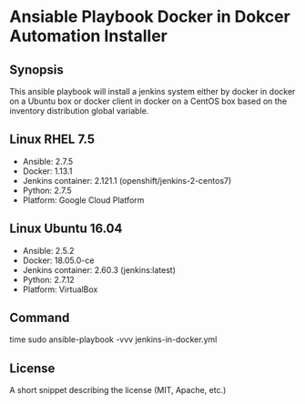 # Ansiable Playbook Docker in Dokcer Automation Installer

## Synopsis
This ansible playbook will install a jenkins system either by docker in docker on a Ubuntu box or docker client in docker on a CentOS box based on the inventory distribution global variable. 

## Linux RHEL 7.5
* Ansible: 2.7.5
* Docker: 1.13.1
* Jenkins container: 2.121.1 (openshift/jenkins-2-centos7)
* Python: 2.7.5
* Platform: Google Cloud Platform

## Linux Ubuntu 16.04
* Ansible: 2.5.2
* Docker: 18.05.0-ce
* Jenkins container: 2.60.3 (jenkins:latest)
* Python: 2.7.12
* Platform: VirtualBox

## Command
time sudo ansible-playbook -vvv jenkins-in-docker.yml

## License
A short snippet describing the license (MIT, Apache, etc.)

